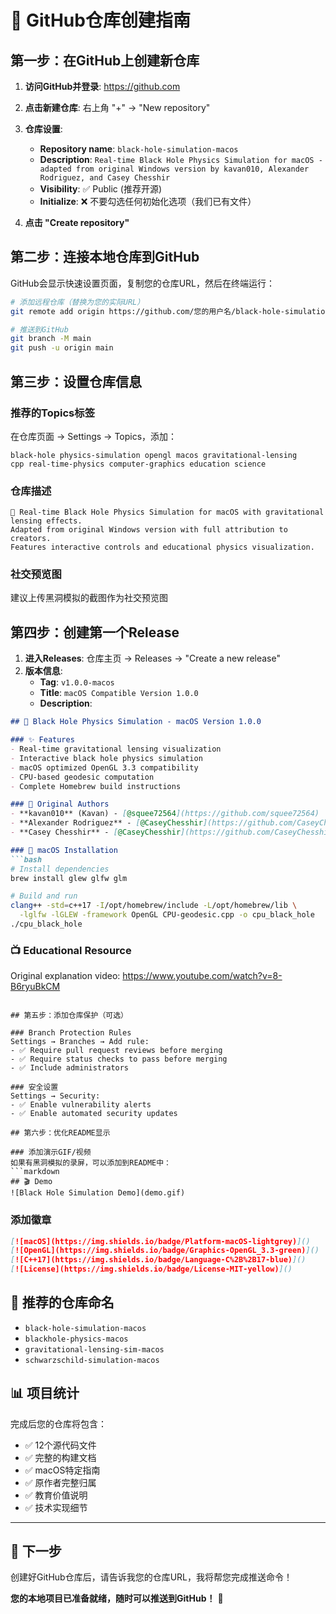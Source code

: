 # 🚀 GitHub仓库创建指南

## 第一步：在GitHub上创建新仓库

1. **访问GitHub并登录**: https://github.com
2. **点击新建仓库**: 右上角 "+" → "New repository"
3. **仓库设置**:
   - **Repository name**: `black-hole-simulation-macos`
   - **Description**: `Real-time Black Hole Physics Simulation for macOS - adapted from original Windows version by kavan010, Alexander Rodriguez, and Casey Chesshir`
   - **Visibility**: ✅ Public (推荐开源)
   - **Initialize**: ❌ 不要勾选任何初始化选项（我们已有文件）

4. **点击 "Create repository"**

## 第二步：连接本地仓库到GitHub

GitHub会显示快速设置页面，复制您的仓库URL，然后在终端运行：

```bash
# 添加远程仓库（替换为您的实际URL）
git remote add origin https://github.com/您的用户名/black-hole-simulation-macos.git

# 推送到GitHub
git branch -M main
git push -u origin main
```

## 第三步：设置仓库信息

### 推荐的Topics标签
在仓库页面 → Settings → Topics，添加：
```
black-hole physics-simulation opengl macos gravitational-lensing 
cpp real-time-physics computer-graphics education science
```

### 仓库描述
```
🌌 Real-time Black Hole Physics Simulation for macOS with gravitational lensing effects. 
Adapted from original Windows version with full attribution to creators.
Features interactive controls and educational physics visualization.
```

### 社交预览图
建议上传黑洞模拟的截图作为社交预览图

## 第四步：创建第一个Release

1. **进入Releases**: 仓库主页 → Releases → "Create a new release"
2. **版本信息**:
   - **Tag**: `v1.0.0-macos`
   - **Title**: `macOS Compatible Version 1.0.0`
   - **Description**:
```markdown
## 🌌 Black Hole Physics Simulation - macOS Version 1.0.0

### ✨ Features
- Real-time gravitational lensing visualization
- Interactive black hole physics simulation  
- macOS optimized OpenGL 3.3 compatibility
- CPU-based geodesic computation
- Complete Homebrew build instructions

### 🙏 Original Authors
- **kavan010** (Kavan) - [@squee72564](https://github.com/squee72564)
- **Alexander Rodriguez** - [@CaseyChesshir](https://github.com/CaseyChesshir)
- **Casey Chesshir** - [@CaseyChesshir](https://github.com/CaseyChesshir)

### 🍎 macOS Installation
```bash
# Install dependencies
brew install glew glfw glm

# Build and run
clang++ -std=c++17 -I/opt/homebrew/include -L/opt/homebrew/lib \
  -lglfw -lGLEW -framework OpenGL CPU-geodesic.cpp -o cpu_black_hole
./cpu_black_hole
```

### 📺 Educational Resource
Original explanation video: https://www.youtube.com/watch?v=8-B6ryuBkCM
```

## 第五步：添加仓库保护（可选）

### Branch Protection Rules
Settings → Branches → Add rule:
- ✅ Require pull request reviews before merging
- ✅ Require status checks to pass before merging
- ✅ Include administrators

### 安全设置
Settings → Security:
- ✅ Enable vulnerability alerts
- ✅ Enable automated security updates

## 第六步：优化README显示

### 添加演示GIF/视频
如果有黑洞模拟的录屏，可以添加到README中：
```markdown
## 🎬 Demo
![Black Hole Simulation Demo](demo.gif)
```

### 添加徽章
```markdown
[![macOS](https://img.shields.io/badge/Platform-macOS-lightgrey)]()
[![OpenGL](https://img.shields.io/badge/Graphics-OpenGL_3.3-green)]()
[![C++17](https://img.shields.io/badge/Language-C%2B%2B17-blue)]()
[![License](https://img.shields.io/badge/License-MIT-yellow)]()
```

## 🎯 推荐的仓库命名
- `black-hole-simulation-macos`
- `blackhole-physics-macos`  
- `gravitational-lensing-sim-macos`
- `schwarzschild-simulation-macos`

## 📊 项目统计
完成后您的仓库将包含：
- ✅ 12个源代码文件
- ✅ 完整的构建文档
- ✅ macOS特定指南  
- ✅ 原作者完整归属
- ✅ 教育价值说明
- ✅ 技术实现细节

---

## 🚀 下一步
创建好GitHub仓库后，请告诉我您的仓库URL，我将帮您完成推送命令！

**您的本地项目已准备就绪，随时可以推送到GitHub！** 🌌